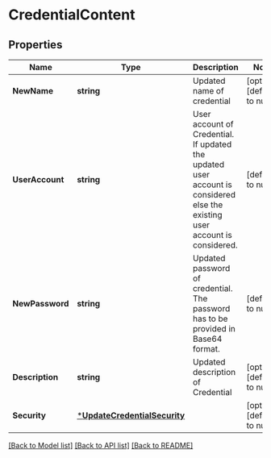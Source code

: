 # CredentialContent

## Properties
Name | Type | Description | Notes
------------ | ------------- | ------------- | -------------
**NewName** | **string** | Updated name of credential | [optional] [default to null]
**UserAccount** | **string** | User account of Credential. If updated the updated user account is considered else the existing user account is considered. | [default to null]
**NewPassword** | **string** | Updated password of credential. The password has to be provided in Base64 format. | [default to null]
**Description** | **string** | Updated description of Credential | [optional] [default to null]
**Security** | [***UpdateCredentialSecurity**](UpdateCredentialSecurity.md) |  | [optional] [default to null]

[[Back to Model list]](../README.md#documentation-for-models) [[Back to API list]](../README.md#documentation-for-api-endpoints) [[Back to README]](../README.md)

